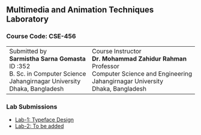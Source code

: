 ## Multimedia and Animation Techniques Laboratory

### **Course Code:** CSE-456

<table style="width:100%">
  <tr>
    <td> 
      Submitted by <br>
      <b>Sarmistha Sarna Gomasta</b> <br>
      ID :352 <br>
      B. Sc. in Computer Science <br>
      Jahangirnagar University <br>
      Dhaka, Bangladesh
    </td>
    <td> 
      Course Instructor <br>
      <b>Dr. Mohammad Zahidur Rahman</b> <br>
      Professor <br>
      Computer Science and Engineering <br>
      Jahangirnagar University <br>
      Dhaka, Bangladesh
    </td>
   
  </tr>
</table>
 

### Lab Submissions
- [Lab-1: Typeface Design](/Lab1_FontDesign)
- [Lab-2: To be added]()

